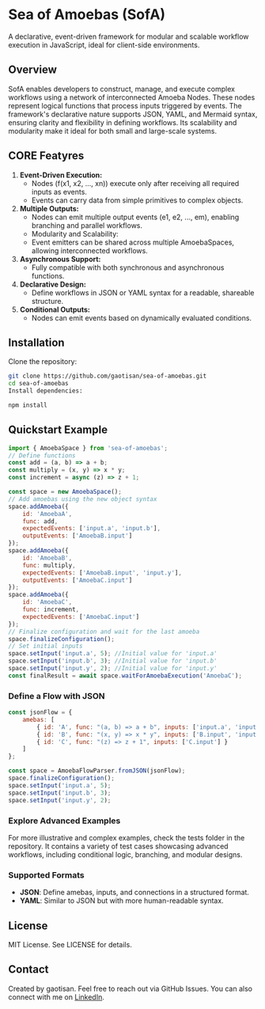 # Sea of Amoebas (SofA)
A declarative, event-driven framework for modular and scalable workflow execution in JavaScript, ideal for client-side environments.

## Overview
SofA enables developers to construct, manage, and execute complex workflows using a network of interconnected Amoeba Nodes. These nodes represent logical functions that process inputs triggered by events.
The framework's declarative nature supports JSON, YAML, and Mermaid syntax, ensuring clarity and flexibility in defining workflows. Its scalability and modularity make it ideal for both small and large-scale systems.

## CORE Featyres
1. **Event-Driven Execution:**
    * Nodes (f(x1, x2, ..., xn)) execute only after receiving all required inputs as events.
    * Events can carry data from simple primitives to complex objects.
2. **Multiple Outputs:**
    * Nodes can emit multiple output events (e1, e2, ..., em), enabling branching and parallel workflows.
    * Modularity and Scalability:
    * Event emitters can be shared across multiple AmoebaSpaces, allowing interconnected workflows.
3. **Asynchronous Support:**
    * Fully compatible with both synchronous and asynchronous functions.
4. **Declarative Design:**
    * Define workflows in JSON or YAML syntax for a readable, shareable structure.
5. **Conditional Outputs:**
    * Nodes can emit events based on dynamically evaluated conditions.

## Installation
Clone the repository:

```bash
git clone https://github.com/gaotisan/sea-of-amoebas.git
cd sea-of-amoebas
Install dependencies:
```

```bash
npm install
```

## Quickstart Example

```javascript
import { AmoebaSpace } from 'sea-of-amoebas';
// Define functions
const add = (a, b) => a + b;
const multiply = (x, y) => x * y;
const increment = async (z) => z + 1;

const space = new AmoebaSpace();
// Add amoebas using the new object syntax
space.addAmoeba({
    id: 'AmoebaA',
    func: add,
    expectedEvents: ['input.a', 'input.b'],
    outputEvents: ['AmoebaB.input']
});
space.addAmoeba({
    id: 'AmoebaB',
    func: multiply,
    expectedEvents: ['AmoebaB.input', 'input.y'],
    outputEvents: ['AmoebaC.input']
});
space.addAmoeba({
    id: 'AmoebaC',
    func: increment,
    expectedEvents: ['AmoebaC.input']
});
// Finalize configuration and wait for the last amoeba
space.finalizeConfiguration();
// Set initial inputs
space.setInput('input.a', 5); //Initial value for 'input.a'
space.setInput('input.b', 3); //Initial value for 'input.b'
space.setInput('input.y', 2); //Initial value for 'input.y'
const finalResult = await space.waitForAmoebaExecution('AmoebaC');
```

### Define a Flow with JSON

```javascript
const jsonFlow = {
    amebas: [
        { id: 'A', func: "(a, b) => a + b", inputs: ['input.a', 'input.b'], outputEvents: ['B.input'] },
        { id: 'B', func: "(x, y) => x * y", inputs: ['B.input', 'input.y'], outputEvents: ['C.input'] },
        { id: 'C', func: "(z) => z + 1", inputs: ['C.input'] }
    ]
};

const space = AmoebaFlowParser.fromJSON(jsonFlow);
space.finalizeConfiguration();
space.setInput('input.a', 5);
space.setInput('input.b', 3);
space.setInput('input.y', 2);
```

### Explore Advanced Examples
For more illustrative and complex examples, check the tests folder in the repository. It contains a variety of test cases showcasing advanced workflows, including conditional logic, branching, and modular designs.

### Supported Formats
- **JSON**: Define amebas, inputs, and connections in a structured format.
- **YAML**: Similar to JSON but with more human-readable syntax.

## License
MIT License. See LICENSE for details.

## Contact
Created by gaotisan. Feel free to reach out via GitHub Issues.
You can also connect with me on [LinkedIn](https://www.linkedin.com/in/santiago-ochoa-ceresuela/).


